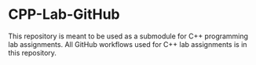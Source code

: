 # CPP-Lab-GitHub

This repository is meant to be used as a submodule for C++ programming lab assignments. All GitHub workflows used for C++ lab assignments is in this repository.
